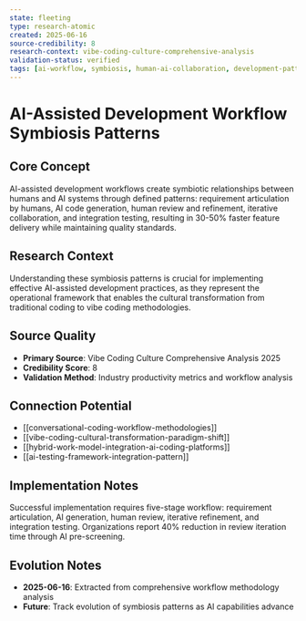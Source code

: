 ```yaml
---
state: fleeting
type: research-atomic
created: 2025-06-16
source-credibility: 8
research-context: vibe-coding-culture-comprehensive-analysis
validation-status: verified
tags: [ai-workflow, symbiosis, human-ai-collaboration, development-patterns, productivity]
---
```


# AI-Assisted Development Workflow Symbiosis Patterns

## Core Concept

AI-assisted development workflows create symbiotic relationships between humans and AI systems through defined patterns: requirement articulation by humans, AI code generation, human review and refinement, iterative collaboration, and integration testing, resulting in 30-50% faster feature delivery while maintaining quality standards.

## Research Context

Understanding these symbiosis patterns is crucial for implementing effective AI-assisted development practices, as they represent the operational framework that enables the cultural transformation from traditional coding to vibe coding methodologies.

## Source Quality

- **Primary Source**: Vibe Coding Culture Comprehensive Analysis 2025
- **Credibility Score**: 8
- **Validation Method**: Industry productivity metrics and workflow analysis

## Connection Potential

- [[conversational-coding-workflow-methodologies]]
- [[vibe-coding-cultural-transformation-paradigm-shift]]
- [[hybrid-work-model-integration-ai-coding-platforms]]
- [[ai-testing-framework-integration-pattern]]

## Implementation Notes

Successful implementation requires five-stage workflow: requirement articulation, AI generation, human review, iterative refinement, and integration testing. Organizations report 40% reduction in review iteration time through AI pre-screening.

## Evolution Notes

- **2025-06-16**: Extracted from comprehensive workflow methodology analysis
- **Future**: Track evolution of symbiosis patterns as AI capabilities advance